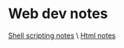 # Web dev notes

[Shell scripting notes](https://docs.google.com/document/d/1pHHAuB3Cg2oBPRRn-ApqHoM-j1JHbYvEobPXbUTQjaU/edit?usp=sharing) \\
[Html notes](https://docs.google.com/document/d/1Q1sFRTaBGfhnxgJjcb87n6XVlB8k0ajncMdP6dJ9Rzs/edit?usp=sharing)
